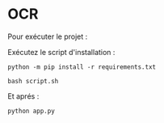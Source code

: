 # OCR

Pour exécuter le projet :

  Exécutez le script d'installation :
  
    python -m pip install -r requirements.txt
   
    bash script.sh
    
  Et aprés : 
  
    python app.py
    
